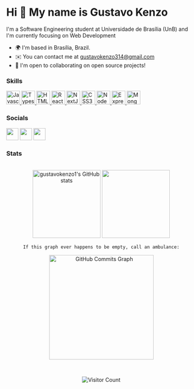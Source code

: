 Hi 👋 My name is Gustavo Kenzo
==============================

I'm a Software Engineering student at Universidade de Brasília (UnB) and I'm currently focusing on Web Development

*   🌍  I'm based in Brasília, Brazil.
*   ✉️  You can contact me at [gustavokenzo314@gmail.com](mailto:gustavokenzo314@gmail.com)
*   🤝  I'm open to collaborating on open source projects!

### Skills
<div>
  <a href="https://developer.mozilla.org/en-US/docs/Web/JavaScript" target="_blank" rel="noreferrer">
     <img src="https://raw.githubusercontent.com/danielcranney/readme-generator/main/public/icons/skills/javascript-colored.svg" width="36" height="36"         alt="Javascript" />
  </a>
  <a href="https://www.typescriptlang.org/" target="_blank" rel="noreferrer">
    <img src="https://raw.githubusercontent.com/danielcranney/readme-generator/main/public/icons/skills/typescript-colored.svg" width="36" height="36"          alt="Typescript" />
  </a>
  <a href="https://developer.mozilla.org/en-US/docs/Glossary/HTML5" target="_blank" rel="noreferrer">
    <img src="https://raw.githubusercontent.com/danielcranney/readme-generator/main/public/icons/skills/html5-colored.svg" width="36" height="36"              alt="HTML5" />
  </a>
  <a href="https://reactjs.org/" target="_blank" rel="noreferrer">
    <img src="https://raw.githubusercontent.com/danielcranney/readme-generator/main/public/icons/skills/react-colored.svg" width="36" height="36"              alt="React" />
  </a>
  <a href="https://nextjs.org/docs" target="_blank" rel="noreferrer">
    <img src="https://raw.githubusercontent.com/danielcranney/readme-generator/main/public/icons/skills/nextjs-colored-dark.svg" width="36" height="36"        alt="NextJs" />
  </a>
  <a href="https://www.w3.org/TR/CSS/#css" target="_blank" rel="noreferrer">
    <img src="https://raw.githubusercontent.com/danielcranney/readme-generator/main/public/icons/skills/css3-colored.svg" width="36" height="36"                alt="CSS3" />
  </a>
  <a href="https://nodejs.org/en/" target="_blank" rel="noreferrer">
    <img src="https://raw.githubusercontent.com/danielcranney/readme-generator/main/public/icons/skills/nodejs-colored.svg" width="36" height="36"              alt="NodeJS" />
  </a>
  <a href="https://expressjs.com/" target="_blank" rel="noreferrer">
    <img src="https://raw.githubusercontent.com/danielcranney/readme-generator/main/public/icons/skills/express-colored-dark.svg" width="36" height="36"        alt="Express" />
  </a>
  <a href="https://www.mongodb.com/" target="_blank" rel="noreferrer">
    <img src="https://raw.githubusercontent.com/danielcranney/readme-generator/main/public/icons/skills/mongodb-colored.svg" width="36" height="36"             alt="MongoDB" />
  </a>
</div>

### Socials
                  
<div> 
  <a href="https://www.linkedin.com/in/gustavo-kenzo/" target="_blank" rel="noreferrer"><img src="https://raw.githubusercontent.com/danielcranney/readme-generator/main/public/icons/socials/linkedin.svg" width="32" height="32" /></a>
  <a href="https://discord.com/users/gustavokenzo#6599" target="_blank" rel="noreferrer"><img src="https://raw.githubusercontent.com/danielcranney/readme-generator/main/public/icons/socials/discord.svg" width="32" height="32" /></a> 
  <a href="http://www.instagram.com/gustavokenzo1" target="_blank" rel="noreferrer"><img src="https://raw.githubusercontent.com/danielcranney/readme-generator/main/public/icons/socials/instagram.svg" width="32" height="32" /></a> 
</div>

### Stats

<br />

<div align="center">
  <div align="center">
  <a href="http://www.github.com/gustavokenzo1"><img height='180em' src="https://github-readme-stats.vercel.app/api?username=gustavokenzo1&show_icons=true&hide=&count_private=true&title_color=8257e6&text_color=ffffff&icon_color=8257e6&bg_color=121214&hide_border=true&show_icons=true" alt="gustavokenzo1's GitHub stats" /></a>
    <a href="http://www.github.com/gustavokenzo1">
  <img height="180em" src="https://github-readme-stats.vercel.app/api/top-langs/?username=gustavokenzo1&layout=compact&langs_count=7&title_color=8257e6&text_color=ffffff&icon_color=8257e6&bg_color=121214&hide_border=true"/></a>
    
    If this graph ever happens to be empty, call an ambulance:
    
  <a href="http://www.github.com/gustavokenzo1"><img height="277em" src="https://activity-graph.herokuapp.com/graph?username=gustavokenzo1&bg_color=121214&color=ffffff&line=8257e6&point=0891b2&area_color=121214&area=true&hide_border=true&custom_title=GitHub%20Commits%20Graph" alt="GitHub Commits Graph" /></a>
  </div>
  
  <br />

![Visitor Count](https://profile-counter.glitch.me/gustavokenzo1/count.svg)

 </div>
